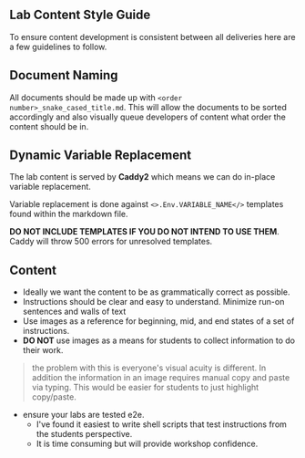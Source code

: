 ## Lab Content Style Guide

To ensure content development is consistent between all deliveries here are a few guidelines to follow. 

## Document Naming

All documents should be made up with `<order number>_snake_cased_title.md`.
This will allow the documents to be sorted accordingly and also visually queue developers of content what
order the content should be in. 

## Dynamic Variable Replacement
The lab content is served by __Caddy2__ which means we can do in-place variable replacement. 

Variable replacement is done against `<>.Env.VARIABLE_NAME</>` templates found within the markdown file.

__DO NOT INCLUDE TEMPLATES IF YOU DO NOT INTEND TO USE THEM__. Caddy will throw 500 errors for unresolved templates. 

## Content

- Ideally we want the content to be as grammatically correct as possible. 
- Instructions should be clear and easy to understand. Minimize run-on sentences and walls of text
- Use images as a reference for beginning, mid, and end states of a set of instructions. 
- __DO NOT__ use images as a means for students to collect information to do their work.
> the problem with this is everyone's visual acuity is different. In addition the information in an image requires manual copy and paste via typing. This would be easier for students to just highlight copy/paste. 
- ensure your labs are tested e2e. 
  - I've found it easiest to write shell scripts that test instructions from the students perspective.
  - It is time consuming but will provide workshop confidence.
